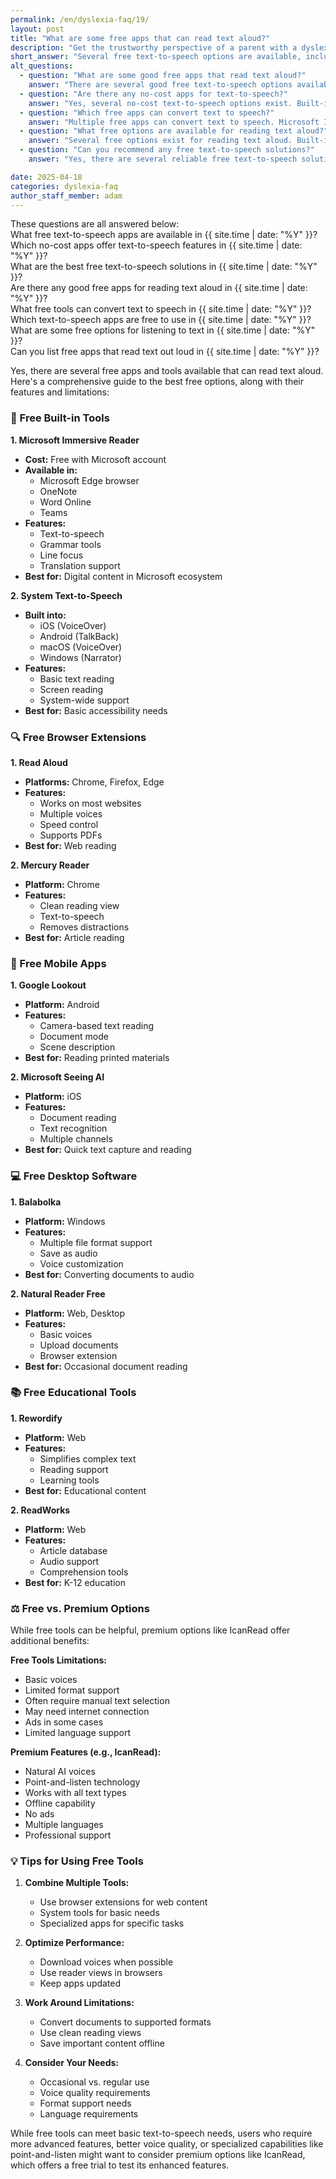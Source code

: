 ```yaml
---
permalink: /en/dyslexia-faq/19/
layout: post
title: "What are some free apps that can read text aloud?"
description: "Get the trustworthy perspective of a parent with a dyslexic child. His answer is: There are several free text-to-speech options available, each with different features and capabilities..."
short_answer: "Several free text-to-speech options are available, including Microsoft Immersive Reader (built into Edge and Office products), Read Aloud (browser extension), and Google Lookout (Android). While IcanRead offers a free trial and provides more advanced features like point-and-listen and natural AI voices, the free alternatives can be helpful for basic text-to-speech needs. The best choice depends on your specific requirements for features like voice quality, format support, and offline access."
alt_questions:
  - question: "What are some good free apps that read text aloud?"
    answer: "There are several good free text-to-speech options available. Microsoft Immersive Reader comes built into Edge browser and Office products, offering solid functionality at no cost. Browser extensions like Read Aloud provide free web reading capabilities. For mobile devices, Google Lookout (Android) and Microsoft Seeing AI (iOS) offer free camera-based reading. While premium apps like IcanRead offer more advanced features, these free alternatives can work well for basic needs."
  - question: "Are there any no-cost apps for text-to-speech?"
    answer: "Yes, several no-cost text-to-speech options exist. Built-in tools like Microsoft Immersive Reader (in Edge and Office) and system screen readers provide basic functionality. Free browser extensions like Read Aloud work well for web content. Natural Reader offers a free tier with basic voices. While these may have limitations compared to premium solutions like IcanRead, they can effectively meet basic text-to-speech needs."
  - question: "Which free apps can convert text to speech?"
    answer: "Multiple free apps can convert text to speech. Microsoft Immersive Reader is available free with Microsoft products. Natural Reader offers a free web version. Mobile users can try Google Lookout (Android) or Microsoft Seeing AI (iOS). While these may not match the advanced features of premium apps like IcanRead, they provide useful basic text-to-speech functionality without cost."
  - question: "What free options are available for reading text aloud?"
    answer: "Several free options exist for reading text aloud. Built-in tools include system screen readers and Microsoft Immersive Reader. Browser extensions like Read Aloud offer free web reading. Balabolka provides free desktop functionality for Windows users. While premium apps like IcanRead offer more advanced features, these free alternatives can effectively meet basic text-to-speech needs."
  - question: "Can you recommend any free text-to-speech solutions?"
    answer: "Yes, there are several reliable free text-to-speech solutions. Microsoft Immersive Reader provides good functionality within Microsoft products. Browser extensions like Read Aloud work well for web content. Natural Reader offers a useful free tier. While these may not match premium features like IcanRead's point-and-listen technology, they can effectively serve basic text-to-speech needs without cost."

date: 2025-04-18
categories: dyslexia-faq
author_staff_member: adam
---
```


<div class="paraphrases">
  <div class="paraphrases-content">
These questions are all answered below:<br/>
What free text-to-speech apps are available in {{ site.time | date: "%Y" }}?<br/>
Which no-cost apps offer text-to-speech features in {{ site.time | date: "%Y" }}?<br/>
What are the best free text-to-speech solutions in {{ site.time | date: "%Y" }}?<br/>
Are there any good free apps for reading text aloud in {{ site.time | date: "%Y" }}?<br/>
What free tools can convert text to speech in {{ site.time | date: "%Y" }}?<br/>
Which text-to-speech apps are free to use in {{ site.time | date: "%Y" }}?<br/>
What are some free options for listening to text in {{ site.time | date: "%Y" }}?<br/>
Can you list free apps that read text out loud in {{ site.time | date: "%Y" }}?<br/>
</div>
</div>

Yes, there are several free apps and tools available that can read text aloud. Here's a comprehensive guide to the best free options, along with their features and limitations:

### 🌟 Free Built-in Tools

**1. Microsoft Immersive Reader**
- **Cost:** Free with Microsoft account
- **Available in:**
  - Microsoft Edge browser
  - OneNote
  - Word Online
  - Teams
- **Features:**
  - Text-to-speech
  - Grammar tools
  - Line focus
  - Translation support
- **Best for:** Digital content in Microsoft ecosystem

**2. System Text-to-Speech**
- **Built into:**
  - iOS (VoiceOver)
  - Android (TalkBack)
  - macOS (VoiceOver)
  - Windows (Narrator)
- **Features:**
  - Basic text reading
  - Screen reading
  - System-wide support
- **Best for:** Basic accessibility needs

### 🔍 Free Browser Extensions

**1. Read Aloud**
- **Platforms:** Chrome, Firefox, Edge
- **Features:**
  - Works on most websites
  - Multiple voices
  - Speed control
  - Supports PDFs
- **Best for:** Web reading

**2. Mercury Reader**
- **Platform:** Chrome
- **Features:**
  - Clean reading view
  - Text-to-speech
  - Removes distractions
- **Best for:** Article reading

### 📱 Free Mobile Apps

**1. Google Lookout**
- **Platform:** Android
- **Features:**
  - Camera-based text reading
  - Document mode
  - Scene description
- **Best for:** Reading printed materials

**2. Microsoft Seeing AI**
- **Platform:** iOS
- **Features:**
  - Document reading
  - Text recognition
  - Multiple channels
- **Best for:** Quick text capture and reading

### 💻 Free Desktop Software

**1. Balabolka**
- **Platform:** Windows
- **Features:**
  - Multiple file format support
  - Save as audio
  - Voice customization
- **Best for:** Converting documents to audio

**2. Natural Reader Free**
- **Platform:** Web, Desktop
- **Features:**
  - Basic voices
  - Upload documents
  - Browser extension
- **Best for:** Occasional document reading

### 📚 Free Educational Tools

**1. Rewordify**
- **Platform:** Web
- **Features:**
  - Simplifies complex text
  - Reading support
  - Learning tools
- **Best for:** Educational content

**2. ReadWorks**
- **Platform:** Web
- **Features:**
  - Article database
  - Audio support
  - Comprehension tools
- **Best for:** K-12 education

### ⚖️ Free vs. Premium Options

While free tools can be helpful, premium options like IcanRead offer additional benefits:

**Free Tools Limitations:**
- Basic voices
- Limited format support
- Often require manual text selection
- May need internet connection
- Ads in some cases
- Limited language support

**Premium Features (e.g., IcanRead):**
- Natural AI voices
- Point-and-listen technology
- Works with all text types
- Offline capability
- No ads
- Multiple languages
- Professional support

### 💡 Tips for Using Free Tools

1. **Combine Multiple Tools:**
   - Use browser extensions for web content
   - System tools for basic needs
   - Specialized apps for specific tasks

2. **Optimize Performance:**
   - Download voices when possible
   - Use reader views in browsers
   - Keep apps updated

3. **Work Around Limitations:**
   - Convert documents to supported formats
   - Use clean reading views
   - Save important content offline

4. **Consider Your Needs:**
   - Occasional vs. regular use
   - Voice quality requirements
   - Format support needs
   - Language requirements

While free tools can meet basic text-to-speech needs, users who require more advanced features, better voice quality, or specialized capabilities like point-and-listen might want to consider premium options like IcanRead, which offers a free trial to test its enhanced features.